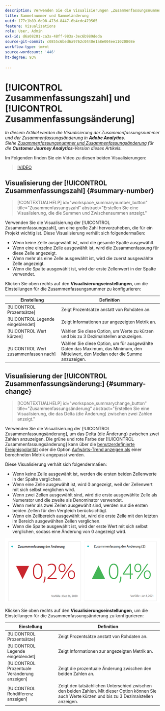 ```yaml
---
description: Verwenden Sie die Visualisierungen „Zusammenfassungsnummer“ und „Zusammenfassungsänderung“, um wichtige Datenpunkte in einem Projekt anzuzeigen.
title: Sammelnummer und Sammeländerung
uuid: 177c1b89-6d98-473d-8447-6b4cdc479565
feature: Visualizations
role: User, Admin
exl-id: d6a08201-ca3a-48ff-983a-3ec6b989deda
source-git-commit: c0855c6bed6a9762c0440e1a8e004ee11020808e
workflow-type: tm+mt
source-wordcount: '446'
ht-degree: 93%

---
```


# [!UICONTROL Zusammenfassungszahl] und [!UICONTROL Zusammenfassungsänderung]

*In diesem Artikel werden die Visualisierung der Zusammenfassungsnummer und der Zusammenfassungsänderung in **Adobe Analytics**.<br/>Siehe [Zusammenfassungsnummer und Zusammenfassungsänderung](https://experienceleague.adobe.com/en/docs/analytics-platform/using/cja-workspace/visualizations/summary-number-change) für die **Customer Journey Analytics**-Version dieses Artikels.*

Im Folgenden finden Sie ein Video zu diesen beiden Visualisierungen:

>[!VIDEO](https://video.tv.adobe.com/v/335564/?quality=12)

## Visualisierung der [!UICONTROL Zusammenfassungszahl] {#summary-number}

<!-- markdownlint-disable MD034 -->

>[!CONTEXTUALHELP]
>id="workspace_summarynumber_button"
>title="Zusammenfassungszahl"
>abstract="Erstellen Sie eine Visualisierung, die die Summen und Zwischensummen anzeigt."

<!-- markdownlint-enable MD034 -->

Verwenden Sie die Visualisierung der [!UICONTROL Zusammenfassungszahl], um eine große Zahl hervorzuheben, die für ein Projekt wichtig ist. Diese Visualisierung verhält sich folgendermaßen:

* Wenn keine Zelle ausgewählt ist, wird die gesamte Spalte ausgewählt.
* Wenn eine einzelne Zelle ausgewählt ist, wird die Zusammenfassung für diese Zelle angezeigt.
* Wenn mehr als eine Zelle ausgewählt ist, wird die zuerst ausgewählte Zelle angezeigt.
* Wenn die Spalte ausgewählt ist, wird der erste Zellenwert in der Spalte verwendet.

Klicken Sie oben rechts auf den **Visualisierungseinstellungen**, um die Einstellungen für die Zusammenfassungsnummer zu konfigurieren:

| Einstellung | Definition |
|--- |--- |
| [!UICONTROL Prozentsätze] | Zeigt Prozentsätze anstatt von Rohdaten an. |
| [!UICONTROL Legende eingeblendet] | Zeigt Informationen zur angezeigten Metrik an. |
| [!UICONTROL Wert kürzen] | Wählen Sie diese Option, um Werte zu kürzen und bis zu 3 Dezimalstellen anzuzeigen. |
| [!UICONTROL Wert zusammenfassen nach] | Wählen Sie diese Option, um für ausgewählte Daten das Maximum, das Minimum, den Mittelwert, den Median oder die Summe anzuzeigen. |

## Visualisierung der [!UICONTROL Zusammenfassungsänderung:] {#summary-change}

<!-- markdownlint-disable MD034 -->

>[!CONTEXTUALHELP]
>id="workspace_summarychange_button"
>title="Zusammenfassungsänderung"
>abstract="Erstellen Sie eine Visualisierung, die das Delta (die Änderung) zwischen zwei Zahlen anzeigt."

<!-- markdownlint-enable MD034 -->

Verwenden Sie die Visualisierung der [!UICONTROL Zusammenfassungsänderung], um das Delta (die Änderung) zwischen zwei Zahlen anzuzeigen. Die grüne und rote Farbe der [!UICONTROL Zusammenfassungsänderung] kann über die [benutzerdefinierte Ereignispolarität](/help/admin/admin/c-manage-report-suites/c-edit-report-suites/conversion-var-admin/c-success-events/success-event.md) oder die Option [Aufwärts-Trend anzeigen als](https://experienceleague.adobe.com/docs/analytics/components/calculated-metrics/calcmetric-workflow/cm-build-metrics.html?lang=de) einer berechneten Metrik angepasst werden.

Diese Visualisierung verhält sich folgendermaßen:

* Wenn keine Zelle ausgewählt ist, werden die ersten beiden Zellenwerte in der Spalte verglichen.
* Wenn eine Zelle ausgewählt ist, wird 0 angezeigt, weil der Zellenwert mit sich selbst verglichen wird.
* Wenn zwei Zellen ausgewählt sind, wird die erste ausgewählte Zelle als Numerator und die zweite als Denominator verwendet.
* Wenn mehr als zwei Zellen ausgewählt sind, werden nur die ersten beiden Zellen für den Vergleich berücksichtigt.
* Wenn ein Zellbereich ausgewählt ist, wird die erste Zelle mit den letzten im Bereich ausgewählten Zellen verglichen.
* Wenn die Spalte ausgewählt ist, wird der erste Wert mit sich selbst verglichen, sodass eine Änderung von 0 angezeigt wird.


![](assets/summary-change.png)


Klicken Sie oben rechts auf den **Visualisierungseinstellungen**, um die Einstellungen für die Zusammenfassungsänderung zu konfigurieren:

| Einstellung | Definition |
| --- | --- |
| [!UICONTROL Prozentsätze] | Zeigt Prozentsätze anstatt von Rohdaten an. |
| [!UICONTROL Legende eingeblendet] | Zeigt Informationen zur angezeigten Metrik an. |
| [!UICONTROL Prozentuale Veränderung anzeigen] | Zeigt die prozentuale Änderung zwischen den beiden Zahlen an. |
| [!UICONTROL Rohdifferenz anzeigen] | Zeigt den tatsächlichen Unterschied zwischen den beiden Zahlen. Mit dieser Option können Sie auch Werte kürzen und bis zu 3 Dezimalstellen anzeigen. |
